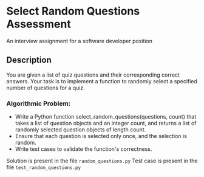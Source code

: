 # Select Random Questions Assessment

An interview assignment for a software developer position

## Description

You are given a list of quiz questions and their corresponding correct answers. Your task is to
implement a function to randomly select a specified number of questions for a quiz.

### Algorithmic Problem:

- Write a Python function select_random_questions(questions, count) that takes a list of
question objects and an integer count, and returns a list of randomly selected question
objects of length count.
- Ensure that each question is selected only once, and the selection is random.
- Write test cases to validate the function's correctness.

Solution is present in the file `random_questions.py`
Test case is present in the file `test_random_questions.py`
